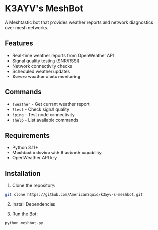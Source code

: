 # K3AYV's MeshBot

A Meshtastic bot that provides weather reports and network diagnostics over mesh networks.

## Features

- Real-time weather reports from OpenWeather API
- Signal quality testing (SNR/RSSI)
- Network connectivity checks
- Scheduled weather updates
- Severe weather alerts monitoring

## Commands

- `!weather` - Get current weather report
- `!test` - Check signal quality
- `!ping` - Test node connectivity
- `!help` - List available commands

## Requirements

- Python 3.11+
- Meshtastic device with Bluetooth capability
- OpenWeather API key

## Installation

1. Clone the repository:
```bash
git clone https://github.com/AmericanSquid/k3ayv-s-meshbot.git
```

2. Install Dependencies

3. Run the Bot:
```bash
python meshbot.py
```
